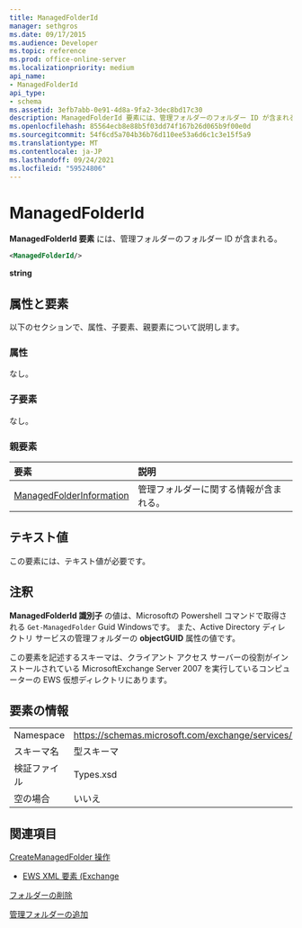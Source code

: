 ```yaml
---
title: ManagedFolderId
manager: sethgros
ms.date: 09/17/2015
ms.audience: Developer
ms.topic: reference
ms.prod: office-online-server
ms.localizationpriority: medium
api_name:
- ManagedFolderId
api_type:
- schema
ms.assetid: 3efb7abb-0e91-4d8a-9fa2-3dec8bd17c30
description: ManagedFolderId 要素には、管理フォルダーのフォルダー ID が含まれる。
ms.openlocfilehash: 85564ecb8e88b5f03dd74f167b26d065b9f00e0d
ms.sourcegitcommit: 54f6cd5a704b36b76d110ee53a6d6c1c3e15f5a9
ms.translationtype: MT
ms.contentlocale: ja-JP
ms.lasthandoff: 09/24/2021
ms.locfileid: "59524806"
---
```

# <a name="managedfolderid"></a>ManagedFolderId

**ManagedFolderId 要素** には、管理フォルダーのフォルダー ID が含まれる。 
  
```xml
<ManagedFolderId/>
```

 **string**
## <a name="attributes-and-elements"></a>属性と要素

以下のセクションで、属性、子要素、親要素について説明します。
  
### <a name="attributes"></a>属性

なし。
  
### <a name="child-elements"></a>子要素

なし。
  
### <a name="parent-elements"></a>親要素

|**要素**|**説明**|
|:-----|:-----|
|[ManagedFolderInformation](managedfolderinformation.md) <br/> |管理フォルダーに関する情報が含まれる。  <br/> |
   
## <a name="text-value"></a>テキスト値

この要素には、テキスト値が必要です。
  
## <a name="remarks"></a>注釈

**ManagedFolderId 識別子** の値は、Microsoftの Powershell コマンドで取得される `Get-ManagedFolder` Guid Windowsです。 また、Active Directory ディレクトリ サービスの管理フォルダーの **objectGUID** 属性の値です。 
  
この要素を記述するスキーマは、クライアント アクセス サーバーの役割がインストールされている MicrosoftExchange Server 2007 を実行しているコンピューターの EWS 仮想ディレクトリにあります。
  
## <a name="element-information"></a>要素の情報

|||
|:-----|:-----|
|Namespace  <br/> |https://schemas.microsoft.com/exchange/services/2006/types  <br/> |
|スキーマ名  <br/> |型スキーマ  <br/> |
|検証ファイル  <br/> |Types.xsd  <br/> |
|空の場合  <br/> |いいえ  <br/> |
   
## <a name="see-also"></a>関連項目



[CreateManagedFolder 操作](createmanagedfolder-operation.md)


- [EWS XML 要素 (Exchange](ews-xml-elements-in-exchange.md)


[フォルダーの削除](https://msdn.microsoft.com/library/1958add5-5071-4239-adb2-40f7a7d74aee%28Office.15%29.aspx)
  
[管理フォルダーの追加](https://msdn.microsoft.com/library/846658c6-7043-40fb-8439-19f97c2a967f%28Office.15%29.aspx)

